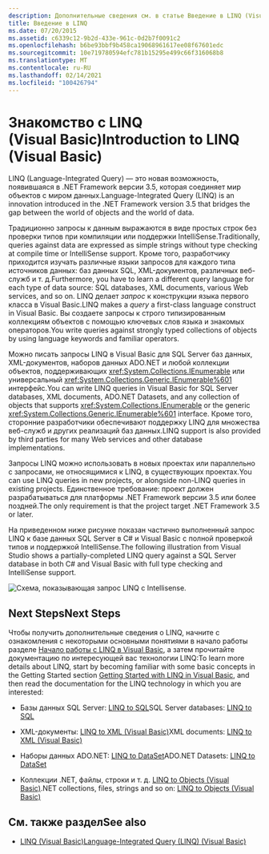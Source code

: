 ```yaml
---
description: Дополнительные сведения см. в статье Введение в LINQ (Visual Basic).
title: Введение в LINQ
ms.date: 07/20/2015
ms.assetid: c6339c12-9b2d-433e-961c-0d2b7f0091c2
ms.openlocfilehash: b6be93bbf9b458ca19068961617ee08f67601edc
ms.sourcegitcommit: 10e719780594efc781b15295e499c66f316068b8
ms.translationtype: MT
ms.contentlocale: ru-RU
ms.lasthandoff: 02/14/2021
ms.locfileid: "100426794"
---
```

# <a name="introduction-to-linq-visual-basic"></a><span data-ttu-id="199c9-103">Знакомство с LINQ (Visual Basic)</span><span class="sxs-lookup"><span data-stu-id="199c9-103">Introduction to LINQ (Visual Basic)</span></span>

<span data-ttu-id="199c9-104">LINQ (Language-Integrated Query) — это новая возможность, появившаяся в .NET Framework версии 3.5, которая соединяет мир объектов с миром данных.</span><span class="sxs-lookup"><span data-stu-id="199c9-104">Language-Integrated Query (LINQ) is an innovation introduced in the .NET Framework version 3.5 that bridges the gap between the world of objects and the world of data.</span></span>  
  
 <span data-ttu-id="199c9-105">Традиционно запросы к данным выражаются в виде простых строк без проверки типов при компиляции или поддержки IntelliSense.</span><span class="sxs-lookup"><span data-stu-id="199c9-105">Traditionally, queries against data are expressed as simple strings without type checking at compile time or IntelliSense support.</span></span> <span data-ttu-id="199c9-106">Кроме того, разработчику приходится изучать различные языки запросов для каждого типа источников данных: баз данных SQL, XML-документов, различных веб-служб и т. д.</span><span class="sxs-lookup"><span data-stu-id="199c9-106">Furthermore, you have to learn a different query language for each type of data source: SQL databases, XML documents, various Web services, and so on.</span></span> <span data-ttu-id="199c9-107">LINQ делает *запрос* к конструкции языка первого класса в Visual Basic.</span><span class="sxs-lookup"><span data-stu-id="199c9-107">LINQ makes a *query* a first-class language construct in Visual Basic.</span></span> <span data-ttu-id="199c9-108">Вы создаете запросы к строго типизированным коллекциям объектов с помощью ключевых слов языка и знакомых операторов.</span><span class="sxs-lookup"><span data-stu-id="199c9-108">You write queries against strongly typed collections of objects by using language keywords and familiar operators.</span></span>  
  
 <span data-ttu-id="199c9-109">Можно писать запросы LINQ в Visual Basic для SQL Server баз данных, XML-документов, наборов данных ADO.NET и любой коллекции объектов, поддерживающих <xref:System.Collections.IEnumerable> или универсальный <xref:System.Collections.Generic.IEnumerable%601> интерфейс.</span><span class="sxs-lookup"><span data-stu-id="199c9-109">You can write LINQ queries in Visual Basic for SQL Server databases, XML documents, ADO.NET Datasets, and any collection of objects that supports <xref:System.Collections.IEnumerable> or the generic <xref:System.Collections.Generic.IEnumerable%601> interface.</span></span> <span data-ttu-id="199c9-110">Кроме того, сторонние разработчики обеспечивают поддержку LINQ для множества веб-служб и других реализаций баз данных.</span><span class="sxs-lookup"><span data-stu-id="199c9-110">LINQ support is also provided by third parties for many Web services and other database implementations.</span></span>  
  
 <span data-ttu-id="199c9-111">Запросы LINQ можно использовать в новых проектах или параллельно с запросами, не относящимися к LINQ, в существующих проектах.</span><span class="sxs-lookup"><span data-stu-id="199c9-111">You can use LINQ queries in new projects, or alongside non-LINQ queries in existing projects.</span></span> <span data-ttu-id="199c9-112">Единственное требование: проект должен разрабатываться для платформы .NET Framework версии 3.5 или более поздней.</span><span class="sxs-lookup"><span data-stu-id="199c9-112">The only requirement is that the project target .NET Framework 3.5 or later.</span></span>  
  
 <span data-ttu-id="199c9-113">На приведенном ниже рисунке показан частично выполненный запрос LINQ к базе данных SQL Server в C# и Visual Basic с полной проверкой типов и поддержкой IntelliSense.</span><span class="sxs-lookup"><span data-stu-id="199c9-113">The following illustration from Visual Studio shows a partially-completed LINQ query against a SQL Server database in both C# and Visual Basic with full type checking and IntelliSense support.</span></span>  
  
 ![Схема, показывающая запрос LINQ с Intellisense.](./media/introduction-to-linq/linq-query-intellisense.png)  
  
## <a name="next-steps"></a><span data-ttu-id="199c9-115">Next Steps</span><span class="sxs-lookup"><span data-stu-id="199c9-115">Next Steps</span></span>  

 <span data-ttu-id="199c9-116">Чтобы получить дополнительные сведения о LINQ, начните с ознакомления с некоторыми основными понятиями в начало работы разделе [Начало работы с LINQ в Visual Basic](getting-started-with-linq.md), а затем прочитайте документацию по интересующей вас технологии LINQ:</span><span class="sxs-lookup"><span data-stu-id="199c9-116">To learn more details about LINQ, start by becoming familiar with some basic concepts in the Getting Started section [Getting Started with LINQ in Visual Basic](getting-started-with-linq.md), and then read the documentation for the LINQ technology in which you are interested:</span></span>  
  
- <span data-ttu-id="199c9-117">Базы данных SQL Server: [LINQ to SQL](../../../../framework/data/adonet/sql/linq/index.md)</span><span class="sxs-lookup"><span data-stu-id="199c9-117">SQL Server databases: [LINQ to SQL](../../../../framework/data/adonet/sql/linq/index.md)</span></span>  
  
- <span data-ttu-id="199c9-118">XML-документы: [LINQ to XML (Visual Basic)](../../../../standard/linq/linq-xml-overview.md)</span><span class="sxs-lookup"><span data-stu-id="199c9-118">XML documents: [LINQ to XML (Visual Basic)](../../../../standard/linq/linq-xml-overview.md)</span></span>  
  
- <span data-ttu-id="199c9-119">Наборы данных ADO.NET: [LINQ to DataSet](../../../../framework/data/adonet/linq-to-dataset.md)</span><span class="sxs-lookup"><span data-stu-id="199c9-119">ADO.NET Datasets: [LINQ to DataSet](../../../../framework/data/adonet/linq-to-dataset.md)</span></span>  
  
- <span data-ttu-id="199c9-120">Коллекции .NET, файлы, строки и т. д. [LINQ to Objects (Visual Basic)](linq-to-objects.md)</span><span class="sxs-lookup"><span data-stu-id="199c9-120">.NET collections, files, strings and so on: [LINQ to Objects (Visual Basic)](linq-to-objects.md)</span></span>  
  
## <a name="see-also"></a><span data-ttu-id="199c9-121">См. также раздел</span><span class="sxs-lookup"><span data-stu-id="199c9-121">See also</span></span>

- [<span data-ttu-id="199c9-122">LINQ (Visual Basic)</span><span class="sxs-lookup"><span data-stu-id="199c9-122">Language-Integrated Query (LINQ) (Visual Basic)</span></span>](index.md)
